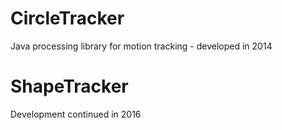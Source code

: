 # CircleTracker
Java processing library for motion tracking - developed in 2014

# ShapeTracker
Development continued in 2016
